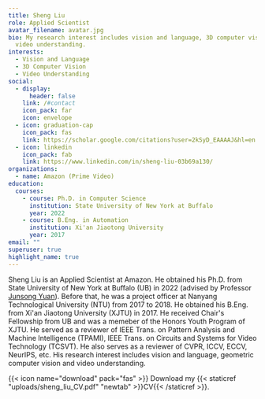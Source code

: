```yaml
---
title: Sheng Liu
role: Applied Scientist
avatar_filename: avatar.jpg
bio: My research interest includes vision and language, 3D computer vision and
  video understanding.
interests:
  - Vision and Language
  - 3D Computer Vision
  - Video Understanding
social:
  - display:
      header: false
    link: /#contact
    icon_pack: far
    icon: envelope
  - icon: graduation-cap
    icon_pack: fas
    link: https://scholar.google.com/citations?user=2kSyD_EAAAAJ&hl=en
  - icon: linkedin
    icon_pack: fab
    link: https://www.linkedin.com/in/sheng-liu-03b69a130/
organizations:
  - name: Amazon (Prime Video)
education:
  courses:
    - course: Ph.D. in Computer Science
      institution: State University of New York at Buffalo
      year: 2022
    - course: B.Eng. in Automation
      institution: Xi'an Jiaotong University
      year: 2017
email: ""
superuser: true
highlight_name: true
---
```

Sheng Liu is an Applied Scientist at Amazon. He obtained his Ph.D. from State University of New York at Buffalo (UB) in 2022 (advised by Professor [Junsong Yuan](https://cse.buffalo.edu/~jsyuan/index.html)). Before that, he was a project officer at Nanyang Technological University (NTU) from 2017 to 2018. He obtained his B.Eng. from Xi'an Jiaotong University (XJTU) in 2017. He received Chair's Fellowship from UB and was a memeber of the Honors Youth Program of XJTU. He served as a reviewer of IEEE Trans. on Pattern Analysis and Machine Intelligence (TPAMI), IEEE Trans. on Circuits and Systems for Video Technology (TCSVT). He also serves as a reviewer of CVPR, ICCV, ECCV, NeurIPS, etc. His research interest includes vision and language, geometric computer vision and video understanding. 

{{< icon name="download" pack="fas" >}} Download my {{< staticref "uploads/sheng_liu_CV.pdf" "newtab" >}}CV{{< /staticref >}}.